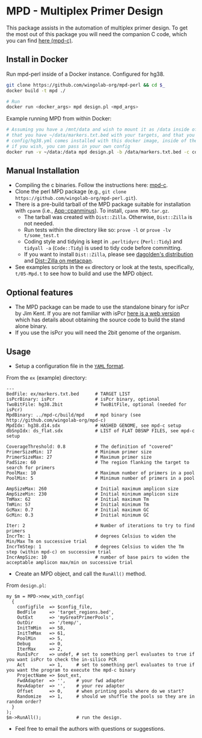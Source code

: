 # MPD - Multiplex Primer Design

This package assists in the automation of multiplex primer design. To get the most out of this package you will need the companion C code, which you can find [here (mpd-c)](http://github.com/wingolab-org/mpd-c).

## Install in Docker

Run mpd-perl inside of a Docker instance. Configured for hg38.

```sh
git clone https://github.com/wingolab-org/mpd-perl && cd $_
docker build -t mpd ./

# Run
docker run <docker_args> mpd design.pl <mpd_args>
```

Example running MPD from within Docker:

```sh
# Assuming you have a /mnt/data and wish to mount it as /data inside of the docker container
# that you have ~/data/markers.txt.bed with your targets, and that you wish to write to ~/data/outdir/outfile.txt
# config/hg38.yml comes installed with this docker image, inside of the image
# if you wish, you can pass in your own config
docker run -v ~/data:/data mpd design.pl -b /data/markers.txt.bed -c config/hg38.yml -d ~/data/outdir -o outfile.txt
```

## Manual Installation

- Compiling the c binaries. Follow the instructions here: [mpd-c](http://github.com/wingolab-org/mpd-c).
- Clone the perl MPD package (e.g., `git clone https://github.com/wingolab-org/mpd-perl.git`).
- There is a pre-build tarball of the MPD package suitable for installation with `cpanm` (i.e., [App::cpanminus](https://metacpan.org/release/App-cpanminus)). To install, `cpanm MPD.tar.gz`.
  - The tarball was created with `Dist::Zilla`. Otherwise, `Dist::Zilla` is not needed.
  - Run tests within the directory like so: `prove -l` or `prove -lv t/some_test.t`
  - Coding style and tidying is kept in `.perltidyrc` (`Perl::Tidy`) and `tidyall -a` (`Code::Tidy`) is used to tidy code before committing.
  - If you want to install `Dist::Zilla`, please see [dagolden's distribution](https://github.com/dagolden/Dist-Zilla-PluginBundle-DAGOLDEN) and [Dist::Zilla on metacpan](https://metacpan.org/pod/Dist::Zilla).
- See examples scripts in the `ex` directory or look at the tests, specifically, `t/05-Mpd.t` to see how to build and use the MPD object.

## Optional features

- The MPD package can be made to use the standalone binary for isPcr by Jim Kent. If you are not familiar with isPcr [here is a web version](https://genome.ucsc.edu/cgi-bin/hgPcr) which has details about obtaining the source code to build the stand alone binary.
- If you use the isPcr you will need the 2bit genome of the organism.

## Usage

- Setup a configuration file in the [`YAML` format](http://www.yaml.org/).

From the `ex` (example) directory:

    ---
    BedFile: ex/markers.txt.bed      # TARGET LIST
    isPcrBinary: isPcr               # isPcr binary, optional
    TwoBitFile: hg38.2bit            # TwoBitFile, optional (needed for isPcr)
    MpdBinary: ../mpd-c/build/mpd    # mpd binary (see http://github.com/wingolab-org/mpd-c)
    MpdIdx: hg38.d14.sdx             # HASHED GENOME, see mpd-c setup
    dbSnpIdx: ds_flat.sdx            # LIST of FLAT DBSNP FILES, see mpd-c setup

    CoverageThreshold: 0.8           # The definition of "covered"
    PrimerSizeMin: 17                # Minimum primer size
    PrimerSizeMax: 27                # Maximum primer size
    PadSize: 60                      # The region flanking the target to search for primers
    PoolMax: 10                      # Maximum number of primers in a pool
    PoolMin: 5                       # Minimum number of primers in a pool

    AmpSizeMax: 260                  # Initial maximum amplicon size
    AmpSizeMin: 230                  # Initial minimum amplicon size
    TmMax: 62                        # Initial maximum Tm
    TmMin: 57                        # Initial minimum Tm
    GcMax: 0.7                       # Initial maximum GC
    GcMin: 0.3                       # Initial minimum GC

    Iter: 2                          # Number of iterations to try to find primers
    IncrTm: 1                        # degrees Celsius to widen the Min/Max Tm on successive trial
    IncrTmStep: 1                    # degrees Celsius to widen the Tm step (within mpd-c) on successive trial
    IncrAmpSize: 10                  # number of base pairs to widen the acceptable amplicon max/min on successive trial

- Create an MPD object, and call the `RunAll()` method.

From `design.pl`:

    my $m = MPD->new_with_config(
      {
        configfile  => $config_file,
        BedFile     => 'target_regions.bed',
        OutExt      => 'myGreatPrimerPools',
        OutDir      => '/temp/',
        InitTmMin   => 58,
        InitTmMax   => 61,
        PoolMin     => 5,
        Debug       => 0,
        IterMax     => 2,
        RunIsPcr    => undef, # set to something perl evaluates to true if you want isPcr to check the in-silico PCR
        Act         => 1,     # set to something perl evaluates to true if you want the program to execute the mpd-c binary
        ProjectName => $out_ext,
        FwdAdapter  => '',    # your fwd adapter
        RevAdapter  => '',    # your rev adapter
        Offset      => 0,     # when printing pools where do we start?
        Randomize   => 1,     # should we shuffle the pools so they are in random order?
      }
    );
    $m->RunAll();             # run the design.

- Feel free to email the authors with questions or suggestions.
